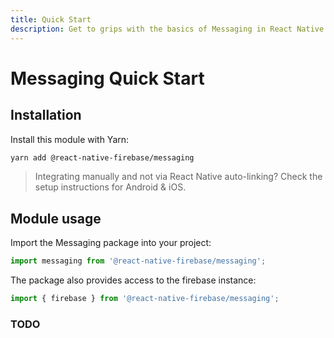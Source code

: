 ```yaml
---
title: Quick Start
description: Get to grips with the basics of Messaging in React Native Firebase
---
```


# Messaging Quick Start

## Installation

Install this module with Yarn:

```bash
yarn add @react-native-firebase/messaging
```

> Integrating manually and not via React Native auto-linking? Check the setup instructions for <Anchor version group href="/android">Android</Anchor> & <Anchor version group href="/ios">iOS</Anchor>.

## Module usage

Import the Messaging package into your project:

```js
import messaging from '@react-native-firebase/messaging';
```

The package also provides access to the firebase instance:

```js
import { firebase } from '@react-native-firebase/messaging';
```

### TODO
